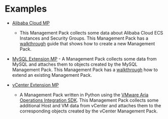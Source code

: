 Examples
========


- [Alibaba Cloud MP](https://github.com/vmware/vmware-aria-operations-integration-sdk/tree/main/samples/alibaba-cloud-mp)
    - This Management Pack collects some data about Alibaba Cloud ECS Instances and Security Groups. This Management
      Pack has a [walkthrough](guides/creating_a_new_management_pack.md)
      guide that shows how to create a new Management Pack.

- [MySQL Extension MP](https://github.com/vmware/vmware-aria-operations-integration-sdk/tree/main/samples/mysql-extension-mp)
      - A Management Pack collects some data from MySQL and attaches them to objects created by the MySQL Management
      Pack. This Management Pack has a [walkthrough](guides/extending_an_existing_management_pack.md) how to extend an
      existing Management Pack.
 
- [vCenter Extension MP](https://github.com/vmware/vmware-aria-operations-integration-sdk/tree/main/samples/vcenter-extension-mp)
    - A Management Pack written in Python using the [VMware Aria Operations Integration SDK](index.md).
    This Management Pack collects some additional Host and VM data from vCenter and attaches them to the corresponding objects created by the vCenter Management
    Pack.

[//]: # (- [NSX ALB AVI MP]&#40;https://gitlab.eng.vmware.com/cmbu-tvg/nxl-alb-avi-mp&#41;)
[//]: # (   - a management pack written in python using the [vmware aria operations integration sdk]&#40;../readme.md&#41; that aims to )
[//]: # (     provide a simple management pack template. the management pack consumes nsx alb avi's rest api and creates objects )
[//]: # (     with metrics, properties, and relationships, to eventually send them to vmware aria operations. nsx alb avi )
[//]: # (     management pack also uses our [python package]&#40;../lib/python/readme.md&#41;, an object model for interacting with the )
[//]: # (     vmware aria operations containerized integration api, to facilitate the building of objects, metrics, )
[//]: # (     relationships, and more. for more information about nsx alb, visit vmware's )
[//]: # (     [product page for nsx alb]&#40;https://www.vmware.com/products/nsx-advanced-load-balancer.html&#41;.)
